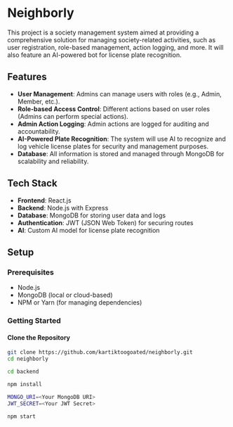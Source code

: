 # Neighborly

This project is a society management system aimed at providing a comprehensive solution for managing society-related activities, such as user registration, role-based management, action logging, and more. It will also feature an AI-powered bot for license plate recognition.

## Features

- **User Management**: Admins can manage users with roles (e.g., Admin, Member, etc.).
- **Role-based Access Control**: Different actions based on user roles (Admins can perform special actions).
- **Admin Action Logging**: Admin actions are logged for auditing and accountability.
- **AI-Powered Plate Recognition**: The system will use AI to recognize and log vehicle license plates for security and management purposes.
- **Database**: All information is stored and managed through MongoDB for scalability and reliability.

## Tech Stack

- **Frontend**: React.js 
- **Backend**: Node.js with Express
- **Database**: MongoDB for storing user data and logs
- **Authentication**: JWT (JSON Web Token) for securing routes
- **AI**: Custom AI model for license plate recognition

## Setup

### Prerequisites

- Node.js
- MongoDB (local or cloud-based)
- NPM or Yarn (for managing dependencies)

### Getting Started

####  Clone the Repository
```bash
git clone https://github.com/kartiktoogoated/neighborly.git
cd neighborly 

cd backend

npm install

MONGO_URI=<Your MongoDB URI>
JWT_SECRET=<Your JWT Secret>

npm start


